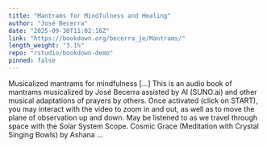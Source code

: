 ```yaml
---
title: "Mantrams for Mindfulness and Healing"
author: "José Becerra"
date: "2025-09-30T11:02:16Z"
link: "https://bookdown.org/becerra_je/Mantrams/"
length_weight: "3.1%"
repo: "rstudio/bookdown-demo"
pinned: false
---
```


Musicalized mantrams for mindfulness [...] This is an audio book of mantrams musicalized by José Becerra assisted by AI (SUNO.ai) and other musical adaptations of prayers by others. Once activated (click on START), you may interact with the video to zoom in and out, as well as to move the plane of observation up and down. May be listened to as we travel through space with the Solar System Scope. Cosmic Grace (Meditation with Crystal Singing Bowls) by Ashana  ...
